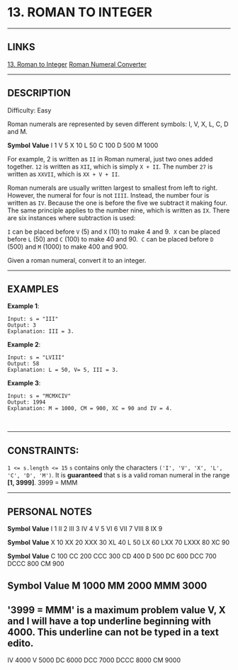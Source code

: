 # 13. ROMAN TO INTEGER


---



## LINKS

[13. Roman to Integer](https://leetcode.com/problems/roman-to-integer/)
[Roman Numeral Converter](https://www.calculatorsoup.com/calculators/conversions/roman-numeral-converter.php)



---



## DESCRIPTION

Difficulty: Easy

Roman numerals are represented by seven different symbols: I, V, X, L, C, D and M.

**Symbol**       **Value**
I                1
V                5
X                10
L                50
C                100
D                500
M                1000

For example, 2 is written as `II` in Roman numeral, just two ones added together. `12` is written as `XII`, which is simply `X + II`. The number `27` is written as `XXVII`, which is `XX + V + II`.

Roman numerals are usually written largest to smallest from left to right. However, the numeral for four is not `IIII`. Instead, the number four is written as `IV`. Because the one is before the five we subtract it making four. The same principle applies to the number nine, which is written as `IX`. There are six instances where subtraction is used:

`I` can be placed before `V` (5) and `X` (10) to make 4 and 9. 
`X` can be placed before `L` (50) and `C` (100) to make 40 and 90. 
`C` can be placed before `D` (500) and `M` (1000) to make 400 and 900.

Given a roman numeral, convert it to an integer.



---



## EXAMPLES

**Example 1**:
```
Input: s = "III"
Output: 3
Explanation: III = 3.
```


**Example 2**:
```
Input: s = "LVIII"
Output: 58
Explanation: L = 50, V= 5, III = 3.
```


**Example 3**:
```
Input: s = "MCMXCIV"
Output: 1994
Explanation: M = 1000, CM = 900, XC = 90 and IV = 4.
```
 


---



## CONSTRAINTS:

`1 <= s.length <= 15`
`s` contains only the characters `('I', 'V', 'X', 'L', 'C', 'D', 'M')`.
It is **guaranteed** that s is a valid roman numeral in the range **[1, 3999]**. 3999 = MMM



---



## PERSONAL NOTES

**Symbol**  **Value**
I           1
II          2
III         3
IV          4
V           5
VI          6
VII         7
VIII        8
IX          9


**Symbol**  **Value**
X           10
XX          20
XXX         30
XL          40
L           50
LX          60
LXX         70
LXXX        80
XC          90


**Symbol**  **Value**
C           100
CC          200
CCC         300
CD          400
D           500
DC          600
DCC         700
DCCC        800
CM          900


**Symbol**  **Value**
M           1000
MM          2000
MMM         3000
---------------------------------------------------------
'3999 = MMM' is a maximum problem value
V, X and I will have a top underline beginning with 4000.
This underline can not be typed in a text edito.
---------------------------------------------------------
IV          4000
V           5000
DC          6000
DCC         7000
DCCC        8000
CM          9000


